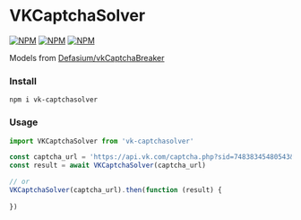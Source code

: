 [npm-version-badge]: https://img.shields.io/npm/v/vk-captchasolver.svg
[npm-license-badge]: https://img.shields.io/npm/l/vk-captchasolver.svg
[npm-downloads-badge]: https://img.shields.io/npm/dm/vk-captchasolver.svg
[npm-link]: https://npmjs.com/package/vk-captchasolver

# VKCaptchaSolver
[![NPM][npm-version-badge]][npm-link] [![NPM][npm-license-badge]][npm-link] [![NPM][npm-downloads-badge]][npm-link]

Models from [Defasium/vkCaptchaBreaker](https://github.com/Defasium/vkCaptchaBreaker)

### Install
```npm i vk-captchasolver```

### Usage
```js
import VKCaptchaSolver from 'vk-captchasolver'

const captcha_url = 'https://api.vk.com/captcha.php?sid=74838345480543&s=1'
const result = await VKCaptchaSolver(captcha_url)

// or
VKCaptchaSolver(captcha_url).then(function (result) {
    
})
```